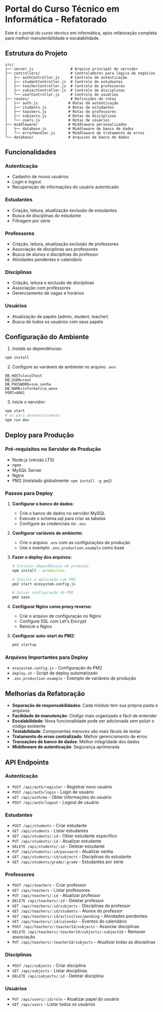 # Portal do Curso Técnico em Informática - Refatorado

Este é o portal do curso técnico em informática, após refatoração completa para melhor manutenibilidade e escalabilidade.

## Estrutura do Projeto

```
src/
├── server.js                 # Arquivo principal do servidor
├── controllers/              # Controladores para lógica de negócios
│   ├── authController.js     # Controle de autenticação
│   ├── studentController.js  # Controle de estudantes
│   ├── teacherController.js  # Controle de professores
│   ├── subjectController.js  # Controle de disciplinas
│   └── userController.js     # Controle de usuários
├── routes/                   # Definições de rotas
│   ├── auth.js              # Rotas de autenticação
│   ├── students.js          # Rotas de estudantes
│   ├── teachers.js          # Rotas de professores
│   ├── subjects.js          # Rotas de disciplinas
│   └── users.js             # Rotas de usuários
├── middleware/              # Middleware personalizados
│   ├── database.js          # Middleware de banco de dados
│   └── errorHandler.js      # Middleware de tratamento de erros
└── database/                # Arquivos de banco de dados
```

## Funcionalidades

### Autenticação
- Cadastro de novos usuários
- Login e logout
- Recuperação de informações do usuário autenticado

### Estudantes
- Criação, leitura, atualização exclusão de estudantes
- Busca de disciplinas do estudante
- Filtragem por série

### Professores
- Criação, leitura, atualização exclusão de professores
- Associação de disciplinas aos professores
- Busca de alunos e disciplinas do professor
- Atividades pendentes e calendário

### Disciplinas
- Criação, leitura e exclusão de disciplinas
- Associação com professores
- Gerenciamento de vagas e horários

### Usuários
- Atualização de papéis (admin, student, teacher)
- Busca de todos os usuários com seus papéis

## Configuração do Ambiente

1. Instale as dependências:
```bash
npm install
```

2. Configure as variáveis de ambiente no arquivo `.env`:
```
DB_HOST=localhost
DB_USER=root
DB_PASSWORD=sua_senha
DB_NAME=informatica_wave
PORT=4001
```

3. Inicie o servidor:
```bash
npm start
# ou para desenvolvimento
npm run dev
```

## Deploy para Produção

### Pré-requisitos no Servidor de Produção
- Node.js (versão LTS)
- npm
- MySQL Server
- Nginx
- PM2 (instalado globalmente: `npm install -g pm2`)

### Passos para Deploy

1. **Configurar o banco de dados:**
   - Crie o banco de dados no servidor MySQL
   - Execute o schema.sql para criar as tabelas
   - Configure as credenciais no `.env`

2. **Configurar variáveis de ambiente:**
   - Crie o arquivo `.env` com as configurações de produção
   - Use o exemplo `.env.production.example` como base

3. **Fazer o deploy dos arquivos:**
   ```bash
   # Instalar dependências de produção
   npm install --production
   
   # Iniciar a aplicação com PM2
   pm2 start ecosystem.config.js
   
   # Salvar configuração do PM2
   pm2 save
   ```

4. **Configurar Nginx como proxy reverso:**
   - Crie o arquivo de configuração no Nginx
   - Configure SSL com Let's Encrypt
   - Reinicie o Nginx

5. **Configurar auto-start do PM2:**
   ```bash
   pm2 startup
   ```

### Arquivos Importantes para Deploy
- `ecosystem.config.js` - Configuração do PM2
- `deploy.sh` - Script de deploy automatizado
- `.env.production.example` - Exemplo de variáveis de produção

## Melhorias da Refatoração

- **Separação de responsabilidades**: Cada módulo tem sua própria pasta e arquivos
- **Facilidade de manutenção**: Código mais organizado e fácil de entender
- **Escalabilidade**: Nova funcionalidade pode ser adicionada sem poluir o código existente
- **Testabilidade**: Componentes menores são mais fáceis de testar
- **Tratamento de erros centralizado**: Melhor gerenciamento de erros
- **Transações de banco de dados**: Melhor integridade dos dados
- **Middleware de autenticação**: Segurança aprimorada

## API Endpoints

### Autenticação
- `POST /api/auth/register` - Registrar novo usuário
- `POST /api/auth/login` - Login de usuário
- `GET /api/auth/me` - Obter informações do usuário
- `POST /api/auth/logout` - Logout de usuário

### Estudantes
- `POST /api/students` - Criar estudante
- `GET /api/students` - Listar estudantes
- `GET /api/students/:id` - Obter estudante específico
- `PUT /api/students/:id` - Atualizar estudante
- `DELETE /api/students/:id` - Deletar estudante
- `PUT /api/students/:id/password` - Atualizar senha
- `GET /api/students/:id/subjects` - Disciplinas do estudante
- `GET /api/students/grade/:grade` - Estudantes por série

### Professores
- `POST /api/teachers` - Criar professor
- `GET /api/teachers` - Listar professores
- `PUT /api/teachers/:id` - Atualizar professor
- `DELETE /api/teachers/:id` - Deletar professor
- `GET /api/teachers/:id/subjects` - Disciplinas do professor
- `GET /api/teachers/:id/students` - Alunos do professor
- `GET /api/teachers/:id/activities/pending` - Atividades pendentes
- `GET /api/teachers/:id/calendar` - Eventos do calendário
- `POST /api/teachers/:teacherId/subjects` - Associar disciplinas
- `DELETE /api/teachers/:teacherId/subjects/:subjectId` - Remover associação
- `PUT /api/teachers/:teacherId/subjects` - Atualizar todas as disciplinas

### Disciplinas
- `POST /api/subjects` - Criar disciplina
- `GET /api/subjects` - Listar disciplinas
- `DELETE /api/subjects/:id` - Deletar disciplina

### Usuários
- `PUT /api/users/:id/role` - Atualizar papel do usuário
- `GET /api/users` - Listar todos os usuários
